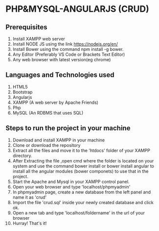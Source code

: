 # PHP&MYSQL-ANGULARJS (CRUD)

## Prerequisites
1. Install XAMPP web server
2. Install NODE JS using the link https://nodejs.org/en/ 
3. Install Bower using the command npm install -g bower.
4. Any Editor (Preferably VS Code or Brackets Text Editor)
5. Any web browser with latest version(eg chrome)

## Languages and Technologies used
1. HTML5
2. Bootstrap
3. Angularjs
4. XAMPP (A web server by Apache Friends)
5. Php
6. MySQL (An RDBMS that uses SQL)


## Steps to run the project in your machine
1. Download and install XAMPP in your machine
2. Clone or download the repository
3. Extract all the files and move it to the 'htdocs' folder of your XAMPP directory.
4. After Extracting the file ,open cmd where the folder is located on your system and use the command bower install or bower install angular to install all the angular modules (bower componets) to use that in the project.
5. Start the Apache and Mysql in your XAMPP control panel.
6. Open your web browser and type 'localhost/phpmyadmin'
7. In phpmyadmin page, create a new database from the left panel and name it as 'crud'
8. Import the file 'crud.sql' inside your newly created database and click ok.
9. Open a new tab and type 'localhost/foldername' in the url of your browser
10. Hurray! That's it!
